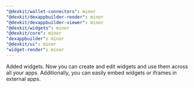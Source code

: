 ```yaml
---
"@dexkit/wallet-connectors": minor
"@dexkit/dexappbuilder-render": minor
"@dexkit/dexappbuilder-viewer": minor
"@dexkit/widgets": minor
"@dexkit/core": minor
"dexappbuilder": minor
"@dexkit/ui": minor
"widget-render": minor
---
```


Added widgets. Now you can create and edit widgets and use them across all your apps. Additionally, you can easily embed widgets or iframes in external apps.
